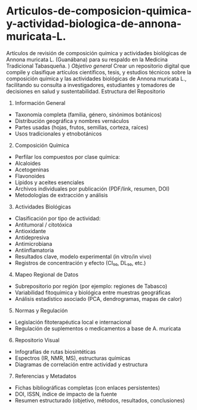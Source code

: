 # Articulos-de-composicion-quimica-y-actividad-biologica-de-annona-muricata-L.
Artículos de revisión de composición química y actividades biológicas de Annona muricata L. (Guanábana) para su respaldo en la Medicina Tradicional Tabasqueña. )
*Objetivo general*
Crear un repositorio digital que compile y clasifique artículos científicos, tesis, y estudios técnicos sobre la composición química y las actividades biológicas de Annona muricata L., facilitando su consulta a investigadores, estudiantes y tomadores de decisiones en salud y sustentabilidad.
Estructura del Repositorio
1. Información General
- Taxonomía completa (familia, género, sinónimos botánicos)
- Distribución geográfica y nombres vernáculos
- Partes usadas (hojas, frutos, semillas, corteza, raíces)
- Usos tradicionales y etnobotánicos
2. Composición Química
- Perfilar los compuestos por clase química:
- Alcaloides
- Acetogeninas
- Flavonoides
- Lípidos y aceites esenciales
- Archivos individuales por publicación (PDF/link, resumen, DOI)
- Metodologías de extracción y análisis
3. Actividades Biológicas
- Clasificación por tipo de actividad:
- Antitumoral / citotóxica
- Antioxidante
- Antidepresiva
- Antimicrobiana
- Antiinflamatoria
- Resultados clave, modelo experimental (in vitro/in vivo)
- Registros de concentración y efecto (CI₅₀, DL₅₀, etc.)
4. Mapeo Regional de Datos
- Subrepositorio por región (por ejemplo: regiones de Tabasco)
- Variabilidad fitoquímica y biológica entre muestras geográficas
- Análisis estadístico asociado (PCA, dendrogramas, mapas de calor)
5. Normas y Regulación
- Legislación fitoterapéutica local e internacional
- Regulación de suplementos o medicamentos a base de A. muricata
6. Repositorio Visual
- Infografías de rutas biosintéticas
- Espectros (IR, NMR, MS), estructuras químicas
- Diagramas de correlación entre actividad y estructura
7. Referencias y Metadatos
- Fichas bibliográficas completas (con enlaces persistentes)
- DOI, ISSN, índice de impacto de la fuente
- Resumen estructurado (objetivo, métodos, resultados, conclusiones)
